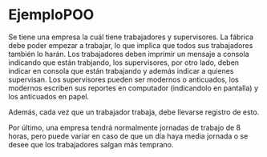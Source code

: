 # EjemploPOO

Se tiene una empresa la cuál tiene trabajadores y supervisores. La fábrica debe poder empezar a trabajar, lo que implica que todos sus trabajadores también lo harán. Los trabajadores deben imprimir un mensaje a consola indicando que están trabjando, los supervisores, por otro lado, deben indicar en consola que están trabajando y además indicar a quienes supervisan. Los supervisores pueden ser modernos o anticuados, los modernos escriben sus reportes en computador (indicandolo en pantalla) y los anticuados en papel. 

Además, cada vez que un trabajador trabaja, debe llevarse registro de esto. 

Por último, una empresa tendrá normalmente jornadas de trabajo de 8 horas, pero puede variar en caso de que un día haya media jornada o se desee que los trabajadores salgan más temprano.
